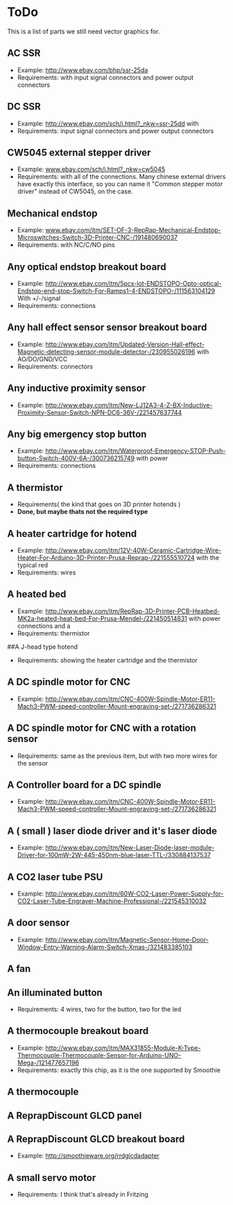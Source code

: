 # ToDo

This is a list of parts we still need vector graphics for.

## AC SSR 
* Example: http://www.ebay.com/bhp/ssr-25da 
* Requirements: with input signal connectors and power output connectors

## DC SSR 
* Example: http://www.ebay.com/sch/i.html?_nkw=ssr-25dd with 
* Requirements: input signal connectors and power output connectors

## CW5045 external stepper driver 
* Example: www.ebay.com/sch/i.html?_nkw=cw5045 
* Requirements: with all of the connections. Many chinese external drivers have exactly this interface, so you can name it "Common stepper motor driver" instead of CW5045, on the case.

## Mechanical endstop 
* Example: www.ebay.com/itm/SET-OF-3-RepRap-Mechanical-Endstop-Microswitches-Switch-3D-Printer-CNC-/191480690037
* Requirements: with NC/C/NO pins

## Any optical endstop breakout board 
* Example: http://www.ebay.com/itm/5pcs-lot-ENDSTOPO-Opto-optical-Endstop-end-stop-Switch-For-Ramps1-4-ENDSTOPO-/111563104129 With +/-/signal
* Requirements: connections

## Any hall effect sensor sensor breakout board 
* Example: http://www.ebay.com/itm/Updated-Version-Hall-effect-Magnetic-detecting-sensor-module-detector-/230955026196 with AO/DO/GND/VCC
* Requirements: connectors

## Any inductive proximity sensor 
* Example: http://www.ebay.com/itm/New-LJ12A3-4-Z-BX-Inductive-Proximity-Sensor-Switch-NPN-DC6-36V-/221457637744

## Any big emergency stop button 
* Example: http://www.ebay.com/itm/Waterproof-Emergency-STOP-Push-button-Switch-400V-6A-/300736215749 with power
* Requirements: connections

## A thermistor 
* Requirements( the kind that goes on 3D printer hotends )
* **Done, but maybe thats not the required type**

## A heater cartridge for hotend 
* Example: http://www.ebay.com/itm/12V-40W-Ceramic-Cartridge-Wire-Heater-For-Arduino-3D-Printer-Prusa-Reprap-/221555510724 with the typical red
* Requirements: wires

## A heated bed 
* Example: http://www.ebay.com/itm/RepRap-3D-Printer-PCB-Heatbed-MK2a-heated-heat-bed-For-Prusa-Mendel-/221450514831 with power connections and a
* Requirements: thermistor

##A J-head type hotend
* Requirements: showing the heater cartridge and the thermistor

## A DC spindle motor for CNC 
* Example: http://www.ebay.com/itm/CNC-400W-Spindle-Motor-ER11-Mach3-PWM-speed-controller-Mount-engraving-set-/271736286321

## A DC spindle motor for CNC with a rotation sensor 
* Requirements: same as the previous item, but with two more wires for the sensor

## A Controller board for a DC spindle 
* Example: http://www.ebay.com/itm/CNC-400W-Spindle-Motor-ER11-Mach3-PWM-speed-controller-Mount-engraving-set-/271736286321

## A ( small ) laser diode driver and it's laser diode 
* Example: http://www.ebay.com/itm/New-Laser-Diode-laser-module-Driver-for-100mW-2W-445-450nm-blue-laser-TTL-/330884137537

## A CO2 laser tube PSU 
* Example: http://www.ebay.com/itm/60W-CO2-Laser-Power-Supply-for-CO2-Laser-Tube-Engraver-Machine-Professional-/221545310032

## A door sensor 
* Example: http://www.ebay.com/itm/Magnetic-Sensor-Home-Door-Window-Entry-Warning-Alarm-Switch-Xmas-/321483385103

## A fan

## An illuminated button 
* Requirements: 4 wires, two for the button, two for the led

## A thermocouple breakout board 
* Example: http://www.ebay.com/itm/MAX31855-Module-K-Type-Thermocouple-Thermocouple-Sensor-for-Arduino-UNO-Mega-/121477657196 
* Requirements: exactly this chip, as it is the one supported by Smoothie

## A thermocouple

## A ReprapDiscount GLCD panel

## A ReprapDiscount GLCD breakout board 
* Example: http://smoothieware.org/rrdglcdadapter

## A small servo motor
* Requirements: I think that's already in Fritzing


